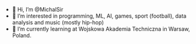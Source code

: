 - 👋 Hi, I’m @MichalSir
- 👀 I’m interested in programming, ML, AI, games, sport (football), data analysis and music (mostly hip-hop)
- 🌱 I’m currently learning at Wojskowa Akademia Techniczna in Warsaw, Poland. 


<!---
MichalSir/MichalSir is a ✨ special ✨ repository because its `README.md` (this file) appears on your GitHub profile.
You can click the Preview link to take a look at your changes.
--->

